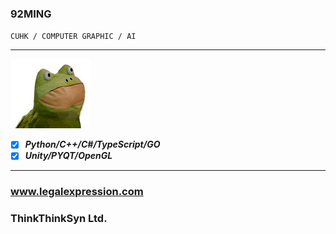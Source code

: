 ### 92MING 
`CUHK / COMPUTER GRAPHIC / AI`
_____________________________________________________________________________
![](/resources/frog.gif) 
- [X] ***Python/C++/C#/TypeScript/GO***
- [X] ***Unity/PYQT/OpenGL***
_____________________________________________________________________________
### www.legalexpression.com
### ThinkThinkSyn Ltd.
